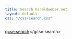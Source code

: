 ```yaml
---
title: Search haraldweber.net
layout: default
css: "/css/search.css"
---
```


<div id="google-custom-search">

<script>
  (function() {
    var cx = '006363898471102558916:xmjmuptv93c';
    var gcse = document.createElement('script');
    gcse.type = 'text/javascript';
    gcse.async = true;
    gcse.src = 'https://cse.google.com/cse.js?cx=' + cx;
    var s = document.getElementsByTagName('script')[0];
    s.parentNode.insertBefore(gcse, s);
  })();
</script>
<gcse:search></gcse:search>
</div>
